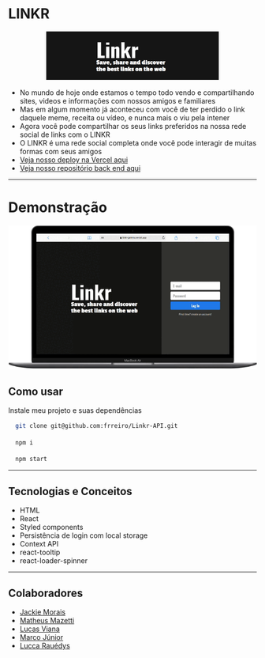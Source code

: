 
# LINKR

<p align="center">
   <img width=350 src="./src/assets/images/logo.png"/>
</p>


- No mundo de hoje onde estamos o tempo todo vendo e compartilhando sites, videos e informações com nossos amigos e familiares
- Mas em algum momento já aconteceu com você de ter perdido o link daquele meme, receita ou vídeo, e nunca mais o viu pela intener
- Agora você pode compartilhar os seus links preferidos na nossa rede social de links com o LINKR
- O LINKR é uma rede social completa onde você pode interagir de muitas formas com seus amigos
- [Veja nosso deploy na Vercel aqui](https://linkr-gamma.vercel.app/)
- [Veja nosso repositório back end aqui](https://github.com/frreiro/Linkr-API)

***

# Demonstração

<p align="center">
   <img width=600 src="./src/assets/images/app.gif"/>
</p>

## Como usar

Instale meu projeto e suas dependências

```bash
  git clone git@github.com:frreiro/Linkr-API.git
  
  npm i
  
  npm start
```

***

## Tecnologias e Conceitos

- HTML
- React
- Styled components
- Persistência de login com local storage
- Context API
- react-tooltip
- react-loader-spinner

***

## Colaboradores
- [Jackie Morais](https://www.linkedin.com/in/moraesjackie)
- [Matheus Mazetti](https://www.linkedin.com/in/matheusmazetti)
- [Lucas Viana](https://www.linkedin.com/in/frreiro)
- [Marco Júnior](https://www.linkedin.com/in/marcojr73)
- [Lucca Rauédys](https://www.linkedin.com/in/luccarauedys)


    
